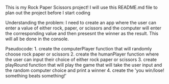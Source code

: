 This is my Rock Paper Scissors project! I will use this README.md file to plan out the project before I start coding

Understanding the problem:
    I need to create an app where the user can enter a value of either rock, paper, or scissors and the computer will enter the corresponding value and then presesnt the winner as the result. This will all be done in the console.

Pseudocode:
    1. create the computerPlayer function that will randomly choose rock paper or scissors
    2. create the humanPlayer function where the user can input their choice of either rock paper or scissors
    3. create playRound function that will play the game that will take the user input and the random computer choice and print a winner
    4. create the 'you win/lose! something beats something!'